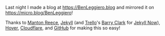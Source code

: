 

Last night I made a blog at https://BenLeggiero.blog and mirrored it on https://micro.blog/BenLeggiero! 

Thanks to [Manton Reece](https://Manton.org), [Jekyll](https://jekyllrb.com) (and [Trello](https://trello.com)'s [Barry Clark](http://www.barryclark.co) for [Jekyll Now](https://github.com/barryclark/jekyll-now)), [Hover](https://Hover.com), [Cloudflare](https://cloudflare.com), and [GitHub](https://GitHub.com) for making this so easy! 
